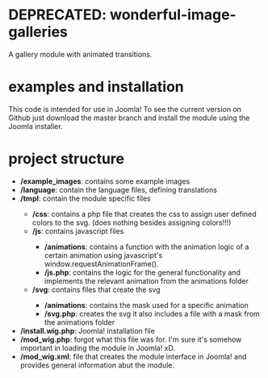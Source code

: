 # DEPRECATED: wonderful-image-galleries
A gallery module with animated transitions.

# examples and installation
This code is intended for use in Joomla! To see the current version on Github just download the master branch and install the module using the Joomla installer.
# project structure
<ul>
 <li><b>/example_images</b>: contains some example images</li>
 <li><b>/language</b>: contain the language files, defining translations</li>
 <li><b>/tmpl</b>: contain the module specific files</li>
 <ul>   
  <li><b>/css</b>: contains a php file that creates the css to assign user defined colors to the svg. (does nothing besides assigning colors!!!)</li>
  <li><b>/js</b>: contains javascript files</li>
   <ul>
     <li><b>/animations</b>: contains a function with the animation logic of a certain animation using javascript's	window.requestAnimationFrame().</li>
     <li><b>/js.php</b>: contains the logic for the general functionality and implements the relevant animation from the animations folder</li>
   </ul>
  <li><b>/svg</b>: contains files that create the svg</li>
   <ul>
    <li><b>/animations</b>: contains the mask used for a specific animation</li>
    <li><b>/svg.php</b>: creates the svg it also includes a file with a mask from the animations folder</li>
   </ul>
 </ul>
  <li><b>/install.wig.php</b>: Joomla! installation file</li>
  <li><b>/mod_wig.php</b>: forgot what this file was for. I'm sure it's somehow important in loading the module in Joomla! xD.</li>
  <li><b>/mod_wig.xml</b>: file that creates the module interface in Joomla! and provides general information abut the module.</li>
</ul>
